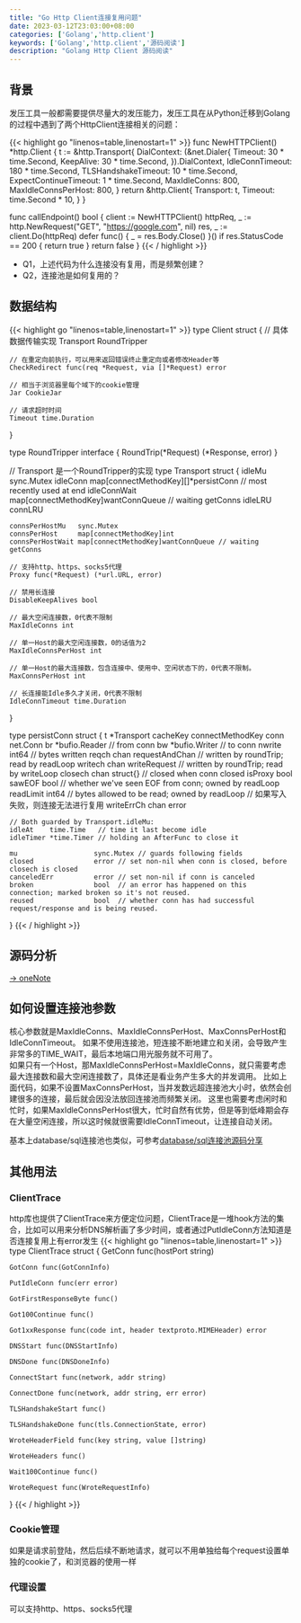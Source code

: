 ```yaml
---
title: "Go Http Client连接复用问题"
date: 2023-03-12T23:03:00+08:00
categories: ['Golang','http.client']
keywords: ['Golang','http.client','源码阅读']
description: "Golang Http Client 源码阅读"
---
```


## 背景
发压工具一般都需要提供尽量大的发压能力，发压工具在从Python迁移到Golang的过程中遇到了两个HttpClient连接相关的问题：

{{< highlight go "linenos=table,linenostart=1" >}}
func NewHTTPClient() *http.Client {
	t := &http.Transport{
		DialContext: (&net.Dialer{
			Timeout:   30 * time.Second,
			KeepAlive: 30 * time.Second,
		}).DialContext,
		IdleConnTimeout:       180 * time.Second,
		TLSHandshakeTimeout:   10 * time.Second,
		ExpectContinueTimeout: 1 * time.Second,
		MaxIdleConns:          800,
		MaxIdleConnsPerHost:   800,
	}
	return &http.Client{
		Transport: t,
		Timeout:   time.Second * 10,
	}
}

func callEndpoint() bool {
	client := NewHTTPClient()
	httpReq, _ := http.NewRequest("GET", "https://google.com", nil)
	res, _ := client.Do(httpReq)
	defer func() {
		_ = res.Body.Close()
	}()
	if res.StatusCode == 200 {
		return true
	}
	return false
}
{{< / highlight >}}
* Q1，上述代码为什么连接没有复用，而是频繁创建？
* Q2，连接池是如何复用的？


## 数据结构
{{< highlight go "linenos=table,linenostart=1" >}}
type Client struct {
    // 具体数据传输实现
	Transport RoundTripper

    // 在重定向前执行，可以用来返回错误终止重定向或者修改Header等
	CheckRedirect func(req *Request, via []*Request) error

    // 相当于浏览器里每个域下的cookie管理
	Jar CookieJar

    // 请求超时时间
	Timeout time.Duration
}

type RoundTripper interface {
	RoundTrip(*Request) (*Response, error)
}

// Transport 是一个RoundTripper的实现
type Transport struct {
	idleMu       sync.Mutex
	idleConn     map[connectMethodKey][]*persistConn // most recently used at end
	idleConnWait map[connectMethodKey]wantConnQueue  // waiting getConns
	idleLRU      connLRU

	connsPerHostMu   sync.Mutex
	connsPerHost     map[connectMethodKey]int
	connsPerHostWait map[connectMethodKey]wantConnQueue // waiting getConns

    // 支持http、https、socks5代理
	Proxy func(*Request) (*url.URL, error)

    // 禁用长连接
	DisableKeepAlives bool

    // 最大空闲连接数，0代表不限制
	MaxIdleConns int

    // 单一Host的最大空闲连接数，0的话值为2
	MaxIdleConnsPerHost int

    // 单一Host的最大连接数，包含连接中、使用中、空闲状态下的，0代表不限制。
	MaxConnsPerHost int

    // 长连接能Idle多久才关闭，0代表不限制
	IdleConnTimeout time.Duration
}

type persistConn struct {
	t         *Transport
	cacheKey  connectMethodKey
	conn      net.Conn
	br        *bufio.Reader       // from conn
	bw        *bufio.Writer       // to conn
	nwrite    int64               // bytes written
	reqch     chan requestAndChan // written by roundTrip; read by readLoop
	writech   chan writeRequest   // written by roundTrip; read by writeLoop
	closech   chan struct{}       // closed when conn closed
	isProxy   bool
	sawEOF    bool  // whether we've seen EOF from conn; owned by readLoop
	readLimit int64 // bytes allowed to be read; owned by readLoop
    // 如果写入失败，则连接无法进行复用
	writeErrCh chan error

	// Both guarded by Transport.idleMu:
	idleAt    time.Time   // time it last become idle
	idleTimer *time.Timer // holding an AfterFunc to close it

	mu                   sync.Mutex // guards following fields
	closed               error // set non-nil when conn is closed, before closech is closed
	canceledErr          error // set non-nil if conn is canceled
	broken               bool  // an error has happened on this connection; marked broken so it's not reused.
	reused               bool  // whether conn has had successful request/response and is being reused.
}
{{< / highlight >}}

## 源码分析
[-> oneNote](https://1drv.ms/u/s!AlojCX6YGXCNeOX4M4DZcQXHLFk)

## 如何设置连接池参数
核心参数就是MaxIdleConns、MaxIdleConnsPerHost、MaxConnsPerHost和IdleConnTimeout。
如果不使用连接池，短连接不断地建立和关闭，会导致产生非常多的TIME_WAIT，最后本地端口用光服务就不可用了。		
如果只有一个Host，那MaxIdleConnsPerHost=MaxIdleConns，就只需要考虑最大连接数和最大空闲连接数了，具体还是看业务产生多大的并发调用。
比如上面代码，如果不设置MaxConnsPerHost，当并发数远超连接池大小时，依然会创建很多的连接，最后就会因没法放回连接池而频繁关闭。
这里也需要考虑闲时和忙时，如果MaxIdleConnsPerHost很大，忙时自然有优势，但是等到低峰期会存在大量空闲连接，所以这时候就很需要IdleConnTimeout，让连接自动关闭。

基本上database/sql连接池也类似，可参考[database/sql连接池源码分享](https://docs.google.com/presentation/d/1hqpyg88yupIbQg8ZjM9yXVhj6EqdSOEF9hqnYRzlGQw/edit#slide=id.g10894cbdb5b_0_26)


## 其他用法

### ClientTrace
http库也提供了ClientTrace来方便定位问题，ClientTrace是一堆hook方法的集合，比如可以用来分析DNS解析画了多少时间，或者通过PutIdleConn方法知道是否连接复用上有error发生
{{< highlight go "linenos=table,linenostart=1" >}}
type ClientTrace struct {
	GetConn func(hostPort string)

	GotConn func(GotConnInfo)

	PutIdleConn func(err error)

	GotFirstResponseByte func()

	Got100Continue func()

	Got1xxResponse func(code int, header textproto.MIMEHeader) error

	DNSStart func(DNSStartInfo)

	DNSDone func(DNSDoneInfo)

	ConnectStart func(network, addr string)

	ConnectDone func(network, addr string, err error)

	TLSHandshakeStart func()

	TLSHandshakeDone func(tls.ConnectionState, error)

	WroteHeaderField func(key string, value []string)

	WroteHeaders func()

	Wait100Continue func()

	WroteRequest func(WroteRequestInfo)
}
{{< / highlight >}}

### Cookie管理
如果是请求前登陆，然后后续不断地请求，就可以不用单独给每个request设置单独的cookie了，和浏览器的使用一样

### 代理设置
可以支持http、https、socks5代理